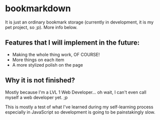 # bookmarkdown
It is just an ordinary bookmark storage (currently in development, it is my pet project, so ;p). More info below.

## Features that I will implement in the future:
* Making the whole thing work, OF COURSE!
* More things on each item
* A more stylized polish on the page

## Why it is  not finished?
Mostly because I'm a LVL 1 Web Developer... oh wait, I can't even call myself a web developer yet. ;p

This is mostly a test of what I've learned during my self-learning process especially in JavaScript so development is going to be painstakingly slow.